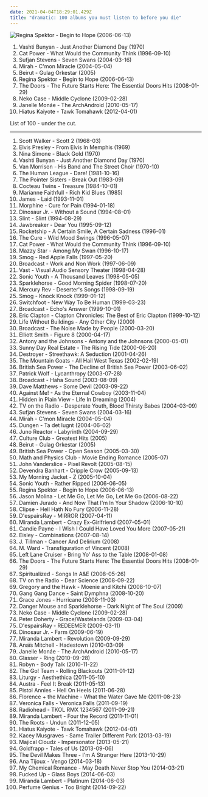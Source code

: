 ```yaml
---
date: 2021-04-04T18:29:01.429Z
title: "dramatic: 100 albums you must listen to before you die"
---
```

![Regina Spektor - Begin to Hope (2006-06-13)](http://coverartarchive.org/release/7c48653c-8e50-4f8b-91a4-25321c500fed/25262967822-500.jpg "Regina Spektor - Begin to Hope (2006-06-13)")
<ol class="albums">
<li data-cover="https://img.discogs.com/2x-W2u8k9mU9yX_EUoj7jyLfKac=/fit-in/600x600/filters:strip_icc():format(jpeg):mode_rgb():quality(90)/discogs-images/R-640394-1504973916-3642.jpeg.jpg" data-tags="folk, female vocalists, indie, alternative" role="button">Vashti Bunyan - Just Another Diamond Day (1970)</li>
<li data-cover="http://coverartarchive.org/release/cb552dc7-b0fe-4bcd-b864-1b3940baee8c/6010090362-500.jpg" data-tags="indie, female vocalists, female, alternative, indie rock, female singers, pop, rock, alternative rock, indie pop, female vocals, female vocalist, female voices, girls, indie-rock, female artists, female vocal, indie-pop, love song" role="button">Cat Power - What Would the Community Think (1996-09-10)</li>
<li data-cover="https://img.discogs.com/HXVEVRZBJYhE21IL01KdjDy_6hU=/fit-in/600x603/filters:strip_icc():format(jpeg):mode_rgb():quality(90)/discogs-images/R-4564691-1455027145-3960.jpeg.jpg" data-tags="indie, folk" role="button">Sufjan Stevens - Seven Swans (2004-03-16)</li>
<li data-cover="https://img.discogs.com/9iCqld8floRZO0PL89ZiE2_RBgw=/fit-in/319x283/filters:strip_icc():format(jpeg):mode_rgb():quality(90)/discogs-images/R-2645568-1406812746-9521.jpeg.jpg" data-tags="indie, female vocalists, female, indie pop, rock, indie rock, female vocalist, pop, alternative, alternative rock, girls, indie-rock, female vocals, female artists, female vocal, female voices, female singers, indie-pop, love song" role="button">Mirah - C'mon Miracle (2004-05-04)</li>
<li data-cover="https://img.discogs.com/5rfwQzSQz1olDnMk_Bd8qnDKWU0=/fit-in/600x600/filters:strip_icc():format(jpeg):mode_rgb():quality(90)/discogs-images/R-696056-1167340049.jpeg.jpg" data-tags="folk, indie" role="button">Beirut - Gulag Orkestar (2005)</li>
<li data-cover="http://coverartarchive.org/release/7c48653c-8e50-4f8b-91a4-25321c500fed/25262967822-500.jpg" data-tags="female vocalists, indie, singer-songwriter" role="button">Regina Spektor - Begin to Hope (2006-06-13)</li>
<li data-cover="http://coverartarchive.org/release/2d4a66b0-c436-4f44-b3d4-29e6e8db8d8c/14954913625-500.jpg" data-tags="rock, hard rock, usa, druggy, album rock, psychedelic, energetic, ominous, passionate, literate, confident, aggressive, menacing, freewheeling, provocative, dramatic, raucous, blues rock, trippy, compilation, 00s, proto-punk, sensual, summery, sexual, nocturnal, brooding, rebellious, the doors, cathartic, rowdy, theatrical, swaggering, angst-ridden, brash, hanging out, bravado, reckless, night driving, am pop, exfandessixties" role="button">The Doors - The Future Starts Here: The Essential Doors Hits (2008-01-29)</li>
<li data-cover="http://coverartarchive.org/release/05472483-8124-3552-93dd-b3c6d1e106fa/22402218939-500.jpg" data-tags="alt-country, indie rock" role="button">Neko Case - Middle Cyclone (2009-02-28)</li>
<li data-cover="http://coverartarchive.org/release/14ae1a9c-9e8e-3ae5-87f2-3bf68b9feefd/8899038012-500.jpg" data-tags="soul, funk" role="button">Janelle Monáe - The ArchAndroid (2010-05-17)</li>
<li data-cover="http://coverartarchive.org/release/09fade80-bd8a-4c08-9a00-cf1dcc7bc91c/9068009686-500.jpg" data-tags="dreamy, relaxed, reflective, whimsical, passionate, introspective, spiritual, intense, dramatic, reflection, hypnotic, intimate, uplifting, meditative, precious, cerebral, relaxation, lively, shimmering, knotty, daydreaming, sony music, flying buddha, livesoncoffee-getit" role="button">Hiatus Kaiyote - Tawk Tomahawk (2012-04-01)</li>
</ol>
List of 100 - under the cut.
<!-- more -->

_________________

<ol class="albums">
<li data-cover="http://coverartarchive.org/release/eef51645-7e49-40ce-8fb5-f30bfb2b3550/9351995905-500.jpg" data-tags="60s" role="button">
Scott Walker - Scott 2 (1968-03)
</li>
<li data-cover="http://coverartarchive.org/release/afb6a696-a531-4f8a-ac4f-10e976055308/9951938165-500.jpg" data-tags="rock, country, 60s, elvis presley" role="button">
Elvis Presley - From Elvis In Memphis (1969)
</li>
<li data-cover="http://coverartarchive.org/release/a3e5370f-28e0-488c-b5d1-6f5e2b73ceec/3683681968-500.jpg" data-tags="vocal, jazz, sad, torch songs, vocal jazz, blues, reflective, passionate, melancholy, organic, intense, confident, aggressive, fiery, freewheeling, provocative, uncompromising, dramatic, bittersweet, introspection, intimate, earthy, elegant, standards, yearning, sophisticated, poignant, autumnal, autumn, delicate, brooding, feeling blue, empowerment, gritty, volatile, refined, theatrical, difficult, plaintive, austere, ambitious, rca victor, simone, gammarec, dr nina simone, freepurp1e, modern jazz vocals" role="button">
Nina Simone - Black Gold (1970)
</li>
<li data-cover="https://img.discogs.com/2x-W2u8k9mU9yX_EUoj7jyLfKac=/fit-in/600x600/filters:strip_icc():format(jpeg):mode_rgb():quality(90)/discogs-images/R-640394-1504973916-3642.jpeg.jpg" data-tags="folk, female vocalists, indie, alternative" role="button">
Vashti Bunyan - Just Another Diamond Day (1970)
</li>
<li data-cover="https://img.discogs.com/lhDMFLm69AXY1uC7eHm5qn93pIM=/fit-in/600x523/filters:strip_icc():format(jpeg):mode_rgb():quality(90)/discogs-images/R-7667573-1446314734-5684.jpeg.jpg" data-tags="classic rock, 70s, singer-songwriter, woodstock sounds" role="button">
Van Morrison - His Band and The Street Choir (1970-10)
</li>
<li data-cover="http://coverartarchive.org/release/32dbc785-9a03-4603-9a77-930332a4334c/8018255801-500.jpg" data-tags="new wave, 80s" role="button">
The Human League - Dare! (1981-10-16)
</li>
<li data-cover="https://img.discogs.com/cfc9e7fd50d7c9c08931869b95f6849a01d0635d/images/spacer.gif" data-tags="80s, r&b, post-disco" role="button">
The Pointer Sisters - Break Out (1983-09)
</li>
<li data-cover="http://coverartarchive.org/release/bc6dee20-448c-387d-8eb4-a7cb737ae1b7/23441368012-500.jpg" data-tags="dream pop" role="button">
Cocteau Twins - Treasure (1984-10-01)
</li>
<li data-cover="http://coverartarchive.org/release/941d8ace-2faf-46de-a77b-dff1a063e2ce/28587380435-500.jpg" data-tags="rock, uk, country-rock, passionate, literate, melancholy, fierce, intense, confrontational, earnest, wry, dramatic, bittersweet, intimate, elegant, yearning, sophisticated, autumnal, sympathy68, emusic, nocturnal, brooding, sentimental, acerbic, weary, bleak, theatrical, ambitious, m faithfull, lauraann163" role="button">
Marianne Faithfull - Rich Kid Blues (1985)
</li>
<li data-cover="https://img.discogs.com/tZfcL2-KdFu2N0tTwz_0NL1DCjQ=/fit-in/600x417/filters:strip_icc():format(jpeg):mode_rgb():quality(90)/discogs-images/R-932272-1175062058.jpeg.jpg" data-tags="britpop" role="button">
James - Laid (1993-11-01)
</li>
<li data-cover="http://coverartarchive.org/release/1134c9a9-18eb-4930-933a-48bd0c1f0d57/22276388543-500.jpg" data-tags="jazz, 90s, low rock" role="button">
Morphine - Cure for Pain (1994-01-18)
</li>
<li data-cover="http://coverartarchive.org/release/caf4026c-e7f6-45cc-828b-cff6cb4fc495/15467462744-500.jpg" data-tags="grunge, indie, alternative, alternative rock, 90s" role="button">
Dinosaur Jr. - Without a Sound (1994-08-01)
</li>
<li data-cover="https://img.discogs.com/UmAW3Ky8RixkWUQ3TiMy4xN2x8I=/fit-in/300x300/filters:strip_icc():format(jpeg):mode_rgb():quality(90)/discogs-images/R-439361-1277068552.jpeg.jpg" data-tags="math rock, emo, indie rock, post-rock, experimental rock, instrumental rock, energetic, searching, passionate, intense, aggressive, fiery, uncompromising, dramatic, complex, american underground, manic, harsh, unsettling, volatile, theatrical, steve albini, visceral, difficult, urgent, austere, i need, brian paulson" role="button">
Slint - Slint (1994-08-29)
</li>
<li data-cover="http://coverartarchive.org/release/7086c733-4ced-4f36-b024-74404bb7ab80/3357063370-500.jpg" data-tags="punk" role="button">
Jawbreaker - Dear You (1995-09-12)
</li>
<li data-cover="https://img.discogs.com/WYe5wGgBvoepUH3f0LRqPr5h6hI=/fit-in/500x500/filters:strip_icc():format(jpeg):mode_rgb():quality(90)/discogs-images/R-492529-1149520573.jpeg.jpg" data-tags="indie, indie pop, twee pop, shoegaze, noise pop" role="button">
Rocketship - A Certain Smile, A Certain Sadness (1996-01)
</li>
<li data-cover="http://coverartarchive.org/release/15ddcc8d-968e-49a1-bd14-b05a718d2b24/3172527828-500.jpg" data-tags="rock, alternative, 90s, post-punk" role="button">
The Cure - Wild Mood Swings (1996-05-07)
</li>
<li data-cover="http://coverartarchive.org/release/cb552dc7-b0fe-4bcd-b864-1b3940baee8c/6010090362-500.jpg" data-tags="indie, female vocalists, female, alternative, indie rock, female singers, pop, rock, alternative rock, indie pop, female vocals, female vocalist, female voices, girls, indie-rock, female artists, female vocal, indie-pop, love song" role="button">
Cat Power - What Would the Community Think (1996-09-10)
</li>
<li data-cover="http://coverartarchive.org/release/3ee6bd30-4a23-40cb-9958-d0c321ccdff3/17361537089-500.jpg" data-tags="female vocalists, indie, alternative, alternative rock, indie rock, indie pop, female singers, female, pop, rock, girls, indie-rock, female vocals, female vocalist, female artists, female vocal, female voices, indie-pop" role="button">
Mazzy Star - Among My Swan (1996-10-17)
</li>
<li data-cover="http://coverartarchive.org/release/27d99673-cdc9-4172-bdf6-d3bd0620c0ee/15960021076-500.jpg" data-tags="singer-songwriter, 90s, indie, folk, lo-fi, mellow, slowcore" role="button">
Smog - Red Apple Falls (1997-05-20)
</li>
<li data-cover="http://coverartarchive.org/release/09d62aa5-a265-4cb2-b3e4-da80c0e60d9d/6009849109-500.jpg" data-tags="electronic, dream pop, indie, psychedelic, 90s" role="button">
Broadcast - Work and Non Work (1997-06-09)
</li>
<li data-cover="http://coverartarchive.org/release/5f067622-b426-4879-a9f0-8c1efb117f55/5813270799-500.jpg" data-tags="electronic, alternative, experimental" role="button">
Vast - Visual Audio Sensory Theater (1998-04-28)
</li>
<li data-cover="https://img.discogs.com/-qhPXScneDmlx52G7o0Sjw3QmLo=/fit-in/500x390/filters:strip_icc():format(jpeg):mode_rgb():quality(90)/discogs-images/R-1600434-1287847309.jpeg.jpg" data-tags="experimental, alternative" role="button">
Sonic Youth - A Thousand Leaves (1998-05-05)
</li>
<li data-cover="http://coverartarchive.org/release/21841c6d-80db-4005-a2e2-cfcf0dc6f237/21761342218-500.jpg" data-tags="indie rock" role="button">
Sparklehorse - Good Morning Spider (1998-07-20)
</li>
<li data-cover="https://img.discogs.com/L_oeUPSyTFszfqXlrFcAFZu1qlY=/fit-in/600x524/filters:strip_icc():format(jpeg):mode_rgb():quality(90)/discogs-images/R-443317-1358333173-1468.jpeg.jpg" data-tags="dream pop" role="button">
Mercury Rev - Deserter's Songs (1998-09-19)
</li>
<li data-cover="http://coverartarchive.org/release/6ede6b70-7a1a-3708-a2fa-c452461b190e/9376384670-500.jpg" data-tags="indie rock, 90s" role="button">
Smog - Knock Knock (1999-01-12)
</li>
<li data-cover="http://coverartarchive.org/release/1bba6681-d372-4957-96ac-81c1a2f6519c/17160038685-500.jpg" data-tags="alternative rock, christian rock" role="button">
Switchfoot - New Way To Be Human (1999-03-23)
</li>
<li data-cover="https://img.discogs.com/D2NdV8erfsfu9n6z_4MvJzdqrI4=/fit-in/600x600/filters:strip_icc():format(jpeg):mode_rgb():quality(90)/discogs-images/R-10882504-1505895149-5695.jpeg.jpg" data-tags="electronic, electronica, indie rock, indie electronic, post-rock, downtempo, druggy, ambient pop, psychedelic pop, dreamy, reflective, atmospheric, whimsical, late night, dream pop, clinical, literate, ethereal, fractured, wry, dramatic, introspection, reflection, eerie, hypnotic, spacey, psychedelic rock, trippy, sophisticated, poignant, detached, playful, sunday afternoon, sweet, solitude, delicate, light, background music, nocturnal, imagination, avant-pop, refined, stylish, wintry, hanging out, restrained, sparkling, circular, innocent, spiked-candy radio, space-age, retro-futuristic, julian house album art, ashich party" role="button">
Broadcast - Echo's Answer (1999-10-01)
</li>
<li data-cover="http://coverartarchive.org/release/d0e3d96a-c6c5-4c44-9b6a-c80216354328/5959517015-500.jpg" data-tags="blues rock" role="button">
Eric Clapton - Clapton Chronicles: The Best of Eric Clapton (1999-10-12)
</li>
<li data-cover="https://img.discogs.com/zprX2ElSH0a0hTREi68EcBSIa9w=/fit-in/500x493/filters:strip_icc():format(jpeg):mode_rgb():quality(90)/discogs-images/R-419922-1326763373.jpeg.jpg" data-tags="indie" role="button">
Life Without Buildings - Any Other City (2000)
</li>
<li data-cover="https://img.discogs.com/zqagmH4HGlzKNUhlQ73YjoFZX3A=/fit-in/600x600/filters:strip_icc():format(jpeg):mode_rgb():quality(90)/discogs-images/R-30900-1217701986.jpeg.jpg" data-tags="electronica, warp" role="button">
Broadcast - The Noise Made by People (2000-03-20)
</li>
<li data-cover="http://coverartarchive.org/release/8bc521b4-57af-4b4c-88a1-ad214c9c6516/9560550155-500.jpg" data-tags="singer-songwriter, indie" role="button">
Elliott Smith - Figure 8 (2000-04-17)
</li>
<li data-cover="https://via.placeholder.com/450" data-tags="chamber pop, piano" role="button">
Antony and the Johnsons - Antony and the Johnsons (2000-05-01)
</li>
<li data-cover="http://coverartarchive.org/release/662c6d90-7244-4cba-9841-f11704995e6b/2579434865-500.jpg" data-tags="emo" role="button">
Sunny Day Real Estate - The Rising Tide (2000-06-20)
</li>
<li data-cover="https://img.discogs.com/KUhhFJ6QRaMquXb4TG38FaAe9_g=/fit-in/300x300/filters:strip_icc():format(jpeg):mode_rgb():quality(90)/discogs-images/R-680208-1240508379.jpeg.jpg" data-tags="canadian, 00s" role="button">
Destroyer - Streethawk: A Seduction (2001-04-26)
</li>
<li data-cover="http://coverartarchive.org/release/c8595d76-b1f7-4dc1-badc-cf68720866be/7927192700-500.jpg" data-tags="indie, folk" role="button">
The Mountain Goats - All Hail West Texas (2002-02-19)
</li>
<li data-cover="https://img.discogs.com/mmRaVbai-ToDt76_6__TagAYm7I=/fit-in/600x528/filters:strip_icc():format(jpeg):mode_rgb():quality(90)/discogs-images/R-1305762-1224905953.jpeg.jpg" data-tags="indie rock" role="button">
British Sea Power - The Decline of British Sea Power (2003-06-02)
</li>
<li data-cover="https://img.discogs.com/bY10RFNvAACh8D1BqP5ApgOQiho=/fit-in/600x600/filters:strip_icc():format(jpeg):mode_rgb():quality(90)/discogs-images/R-2232010-1518455778-2565.jpeg.jpg" data-tags="electronic, indie" role="button">
Patrick Wolf - Lycanthropy (2003-07-28)
</li>
<li data-cover="http://coverartarchive.org/release/1216e686-0799-4615-9e41-82473842ce07/2626806537-500.jpg" data-tags="electronica, indie, experimental, dream pop" role="button">
Broadcast - Haha Sound (2003-08-09)
</li>
<li data-cover="https://img.discogs.com/F5rcyw3h2tBp5UcO18hh3z5fYYs=/fit-in/600x604/filters:strip_icc():format(jpeg):mode_rgb():quality(90)/discogs-images/R-8615478-1465192295-8925.jpeg.jpg" data-tags="rock" role="button">
Dave Matthews - Some Devil (2003-09-22)
</li>
<li data-cover="http://coverartarchive.org/release/a216cc04-6983-4962-9e5b-c1c1674895f7/12671876579-500.jpg" data-tags="punk" role="button">
Against Me! - As the Eternal Cowboy (2003-11-04)
</li>
<li data-cover="http://coverartarchive.org/release/ee76a845-926d-4120-b83e-a2d543918428/25969450171-500.jpg" data-tags="emo, post-hardcore" role="button">
Hidden in Plain View - Life In Dreaming (2004)
</li>
<li data-cover="http://coverartarchive.org/release/f9cafd68-0169-4480-8d12-8583375bc173/13899396319-500.jpg" data-tags="indie rock" role="button">
TV on the Radio - Desperate Youth, Blood Thirsty Babes (2004-03-09)
</li>
<li data-cover="https://img.discogs.com/HXVEVRZBJYhE21IL01KdjDy_6hU=/fit-in/600x603/filters:strip_icc():format(jpeg):mode_rgb():quality(90)/discogs-images/R-4564691-1455027145-3960.jpeg.jpg" data-tags="indie, folk" role="button">
Sufjan Stevens - Seven Swans (2004-03-16)
</li>
<li data-cover="https://img.discogs.com/9iCqld8floRZO0PL89ZiE2_RBgw=/fit-in/319x283/filters:strip_icc():format(jpeg):mode_rgb():quality(90)/discogs-images/R-2645568-1406812746-9521.jpeg.jpg" data-tags="indie, female vocalists, female, indie pop, rock, indie rock, female vocalist, pop, alternative, alternative rock, girls, indie-rock, female vocals, female artists, female vocal, female voices, female singers, indie-pop, love song" role="button">
Mirah - C'mon Miracle (2004-05-04)
</li>
<li data-cover="https://img.discogs.com/IUnlfISlMxPX-VUpEFYyOit9Ous=/fit-in/600x603/filters:strip_icc():format(jpeg):mode_rgb():quality(90)/discogs-images/R-626319-1495180521-5734.mpo.jpg" data-tags="psychedelic rock" role="button">
Dungen - Ta det lugnt (2004-06-02)
</li>
<li data-cover="http://coverartarchive.org/release/8f46f90f-b5e5-443d-bb0f-40151764a950/4043627444-500.jpg" data-tags="trance, electronic, goa, psytrance" role="button">
Juno Reactor - Labyrinth (2004-09-29)
</li>
<li data-cover="http://coverartarchive.org/release/7cc98f14-12d5-46af-a21a-f14f8704ea70/22919680315-500.jpg" data-tags="soul, happy, blue-eyed soul, new wave, romantic, energetic, reflective, whimsical, club, cheerful, gentle, dramatic, bittersweet, fun, sophisticated, warm, playful, relaxation, partying, comfort, happiness, joy, wistful, joyous, campy, bright, good times, refined, stylish, theatrical, plaintive, girls night out, tgif, brash, at the office, do you really want to hurt me" role="button">
Culture Club - Greatest Hits (2005)
</li>
<li data-cover="https://img.discogs.com/5rfwQzSQz1olDnMk_Bd8qnDKWU0=/fit-in/600x600/filters:strip_icc():format(jpeg):mode_rgb():quality(90)/discogs-images/R-696056-1167340049.jpeg.jpg" data-tags="folk, indie" role="button">
Beirut - Gulag Orkestar (2005)
</li>
<li data-cover="https://img.discogs.com/N4mvgD15YeHivGbIYMtVpCzxz08=/fit-in/292x294/filters:strip_icc():format(jpeg):mode_rgb():quality(90)/discogs-images/R-2243440-1285590526.jpeg.jpg" data-tags="indie rock, indie" role="button">
British Sea Power - Open Season (2005-03-30)
</li>
<li data-cover="https://img.discogs.com/-3ll23Lussh5OYmUmUx-aQj_tUg=/fit-in/500x500/filters:strip_icc():format(jpeg):mode_rgb():quality(90)/discogs-images/R-708932-1150370529.jpeg.jpg" data-tags="rock, alternative, seattle, twee, dramatic, northwest, dry, heartfelt, huggable, catpop, great ep, hey album youre so fucking cute, mss new albums" role="button">
Math and Physics Club - Movie Ending Romance (2005-07)
</li>
<li data-cover="https://img.discogs.com/63_F7EW19GYUj130dTT_4h1HPYo=/fit-in/455x455/filters:strip_icc():format(jpeg):mode_rgb():quality(90)/discogs-images/R-677963-1146663712.jpeg.jpg" data-tags="indie, indie pop, singer-songwriter, dreamy, searching, reflective, literate, earnest, dramatic, bittersweet, reflection, intimate, cerebral, detached, 2000s, gin, stylish, plaintive, the creative side, austere, radio 2005, refined - mannered, vinyl collection, good album, dans ma discotheque, should buy, recent favorite albums, girlygil altrock, second-favorite album, albums acquired in 2011" role="button">
John Vanderslice - Pixel Revolt (2005-08-15)
</li>
<li data-cover="https://img.discogs.com/v3gzd1XCBN75_Kk5Y5CMp_7byl8=/fit-in/500x500/filters:strip_icc():format(jpeg):mode_rgb():quality(90)/discogs-images/R-522416-1127219602.jpeg.jpg" data-tags="folk" role="button">
Devendra Banhart - Cripple Crow (2005-09-13)
</li>
<li data-cover="https://img.discogs.com/BLDys9EW5ZBJTLCPLsVhqGWNTWA=/fit-in/500x500/filters:strip_icc():format(jpeg):mode_rgb():quality(90)/discogs-images/R-1823932-1245786549.jpeg.jpg" data-tags="indie, indie rock" role="button">
My Morning Jacket - Z (2005-10-04)
</li>
<li data-cover="https://img.discogs.com/w7C3d8OHmFjsMS3t3Tvx8WQSFRo=/fit-in/400x391/filters:strip_icc():format(jpeg):mode_rgb():quality(90)/discogs-images/R-5119480-1385028132-2136.jpeg.jpg" data-tags="alternative rock" role="button">
Sonic Youth - Rather Ripped (2006-06-05)
</li>
<li data-cover="http://coverartarchive.org/release/7c48653c-8e50-4f8b-91a4-25321c500fed/25262967822-500.jpg" data-tags="female vocalists, indie, singer-songwriter" role="button">
Regina Spektor - Begin to Hope (2006-06-13)
</li>
<li data-cover="http://coverartarchive.org/release/a3be0b9b-874e-44ff-8054-d4dc6ec189d0/10720411555-500.jpg" data-tags="singer-songwriter, indie, country, alternative, folk, indie pop, indie rock, sad, slow, calm, acoustic, lo-fi, americana, blues, moody, songwriter, winter, mellow, alt-country, melancholy, sleep, folk noir, freak folk, soft, folk rock, emotional, slowcore, quiet, indie folk, alt country, singer songwriter, alternative folk, singer-songwriters, short song, alt rock, hippie, indie-folk, independent, lyrics, lo fi, slow-coustic, post folk, chamber folk, neofreak-folk, euphoric misery, concentration, folk me, quiet voices, singersongwriters, quiet  music" role="button">
Jason Molina - Let Me Go, Let Me Go, Let Me Go (2006-08-22)
</li>
<li data-cover="http://coverartarchive.org/release/6477df3d-e390-4bec-849c-1a45cd73039b/25010408029-500.jpg" data-tags="alternative, folk, indie, country, indie pop, indie rock, sad, singer-songwriter, slow, calm, acoustic, lo-fi, americana, blues, moody, songwriter, winter, mellow, alt-country, melancholy, sleep, folk noir, freak folk, soft, folk rock, emotional, slowcore, quiet, indie folk, alt country, singer songwriter, alternative folk, singer-songwriters, short song, alt rock, hippie, indie-folk, independent, lyrics, lo fi, slow-coustic, post folk, chamber folk, neofreak-folk, euphoric misery, concentration, folk me, quiet voices, singersongwriters, quiet  music" role="button">
Damien Jurado - And Now That I'm In Your Shadow (2006-10-10)
</li>
<li data-cover="https://img.discogs.com/UjouSGXxKlP4g4Hum9jK-pooyXw=/fit-in/600x600/filters:strip_icc():format(jpeg):mode_rgb():quality(90)/discogs-images/R-1596006-1297856519.jpeg.jpg" data-tags="hip-hop, neptunes, rap" role="button">
Clipse - Hell Hath No Fury (2006-11-28)
</li>
<li data-cover="https://img.discogs.com/ivlCXvUaRvIfAJN6yQz9l1idr5Q=/fit-in/475x462/filters:strip_icc():format(jpeg):mode_rgb():quality(90)/discogs-images/R-1488527-1230477522.jpeg.jpg" data-tags="visual kei" role="button">
D'espairsRay - MIRROR (2007-04-11)
</li>
<li data-cover="http://coverartarchive.org/release/69f898f9-3fe4-4111-ad11-81fccf55df8e/5791775997-500.jpg" data-tags="country" role="button">
Miranda Lambert - Crazy Ex-Girlfriend (2007-05-01)
</li>
<li data-cover="https://img.discogs.com/fszlzqwRTVdoVhdF_tVxB8H4xH0=/fit-in/600x591/filters:strip_icc():format(jpeg):mode_rgb():quality(90)/discogs-images/R-993001-1593539257-4700.jpeg.jpg" data-tags="indie, soul, british, indie rock, romantic, quirky, afternoon, late night, sunday, literate, melancholy, rainy day, wry, dramatic, bittersweet, introspection, reflection, sophisticated, playful, heartache, solitude, breakup, autumn, brooding, liverpool, debut album, feeling blue, witty, enigmatic, theatrical, long walk, in love, the creative side, stay in bed, romantic evening, reminiscing, alternative pop/ rock, loss/grief, candie payne, no56 uk" role="button">
Candie Payne - I Wish I Could Have Loved You More (2007-05-21)
</li>
<li data-cover="https://img.discogs.com/QMupNKCRuTDehPuY3w_KUTgQF5A=/fit-in/437x443/filters:strip_icc():format(jpeg):mode_rgb():quality(90)/discogs-images/R-1518761-1305094303.jpeg.jpg" data-tags="indie pop, indie" role="button">
Eisley - Combinations (2007-08-14)
</li>
<li data-cover="http://coverartarchive.org/release/4b16363d-02fe-498e-8c0b-98b7509a87be/16717106099-500.jpg" data-tags="folk, acoustic, slow-coustic, indie, alternative, singer-songwriter, lo-fi, alt-country, folk rock, indie folk, alternative folk, country, indie pop, indie rock, sad, slow, calm, americana, blues, moody, songwriter, winter, mellow, melancholy, sleep, folk noir, freak folk, soft, emotional, slowcore, quiet, alt country, singer songwriter, singer-songwriters, short song, alt rock, hippie, indie-folk, independent, lyrics, lo fi, post folk, chamber folk, neofreak-folk, euphoric misery, concentration, folk me, quiet voices, singersongwriters, quiet  music" role="button">
J. Tillman - Cancer And Delirium (2008)
</li>
<li data-cover="https://img.discogs.com/vxJaH8x8RTd8dOVYRkA24V2jWaM=/fit-in/590x598/filters:strip_icc():format(jpeg):mode_rgb():quality(90)/discogs-images/R-671642-1260644338.jpeg.jpg" data-tags="folk, singer-songwriter" role="button">
M. Ward - Transfiguration of Vincent (2008)
</li>
<li data-cover="http://coverartarchive.org/release/430447b5-e207-4637-90c4-d7c8cccdb3f9/7965367982-500.jpg" data-tags="blues, energetic, crunchy, intense, aggressive, fiery, confrontational, dramatic, raucous, drinking, punk blues, road trip, rebellious, rollicking, gritty, rowdy, volatile, gutsy, lively, visceral, ramshackle, messy, boisterous, brash, guys night out, street-smart, hanging out, rambunctious, reckless, soundweave, dirtiest wall of surround sound ever" role="button">
Left Lane Cruiser - Bring Yo' Ass to the Table (2008-01-08)
</li>
<li data-cover="http://coverartarchive.org/release/2d4a66b0-c436-4f44-b3d4-29e6e8db8d8c/14954913625-500.jpg" data-tags="rock, hard rock, usa, druggy, album rock, psychedelic, energetic, ominous, passionate, literate, confident, aggressive, menacing, freewheeling, provocative, dramatic, raucous, blues rock, trippy, compilation, 00s, proto-punk, sensual, summery, sexual, nocturnal, brooding, rebellious, the doors, cathartic, rowdy, theatrical, swaggering, angst-ridden, brash, hanging out, bravado, reckless, night driving, am pop, exfandessixties" role="button">
The Doors - The Future Starts Here: The Essential Doors Hits (2008-01-29)
</li>
<li data-cover="http://coverartarchive.org/release/bb3ba958-719d-4ec0-942b-8a4d6c18f373/12135240940-500.jpg" data-tags="british, sad, dreamy, atmospheric, melancholy, 00s" role="button">
Spiritualized - Songs In A&E (2008-05-26)
</li>
<li data-cover="http://coverartarchive.org/release/746067ad-88f0-4426-b5a5-7313b186488c/22393792907-500.jpg" data-tags="indie, indie rock, alternative, experimental" role="button">
TV on the Radio - Dear Science (2008-09-22)
</li>
<li data-cover="https://img.discogs.com/l3Al6RIdg26l2hV2FEujftK1ttE=/fit-in/350x350/filters:strip_icc():format(jpeg):mode_rgb():quality(90)/discogs-images/R-1470791-1222156904.jpeg.jpg" data-tags="indie, folk" role="button">
Gregory and the Hawk - Moenie and Kitchi (2008-10-07)
</li>
<li data-cover="http://coverartarchive.org/release/14fd17cd-9483-442a-bc76-a0315c8ddf1e/7202308649-500.jpg" data-tags="electronic, experimental" role="button">
Gang Gang Dance - Saint Dymphna (2008-10-20)
</li>
<li data-cover="http://coverartarchive.org/release/cd6d719b-10ca-4092-bde1-0ba2b3428b45/23912438078-500.jpg" data-tags="electronic, soul, alternative, new wave, 00s" role="button">
Grace Jones - Hurricane (2008-11-03)
</li>
<li data-cover="https://via.placeholder.com/450" data-tags="alternative" role="button">
Danger Mouse and Sparklehorse - Dark Night of The Soul (2009)
</li>
<li data-cover="http://coverartarchive.org/release/05472483-8124-3552-93dd-b3c6d1e106fa/22402218939-500.jpg" data-tags="alt-country, indie rock" role="button">
Neko Case - Middle Cyclone (2009-02-28)
</li>
<li data-cover="https://img.discogs.com/hPBi_tvsKOpa0IUmtVzQtKYmGgY=/fit-in/600x589/filters:strip_icc():format(jpeg):mode_rgb():quality(90)/discogs-images/R-13487694-1555161652-4877.jpeg.jpg" data-tags="rock, british, indie rock, 00s" role="button">
Peter Doherty - Grace/Wastelands (2009-03-04)
</li>
<li data-cover="https://img.discogs.com/sFo4vk_MoEKeOQm7jpS0yXduJkQ=/fit-in/600x600/filters:strip_icc():format(jpeg):mode_rgb():quality(90)/discogs-images/R-2559659-1290440714.jpeg.jpg" data-tags="j-metal" role="button">
D'espairsRay - REDEEMER (2009-03-11)
</li>
<li data-cover="http://coverartarchive.org/release/59ff8aaf-2ad1-4b1d-9e2a-771f1d154a33/21498444470-500.jpg" data-tags="alternative, indie, alternative rock" role="button">
Dinosaur Jr. - Farm (2009-06-19)
</li>
<li data-cover="http://coverartarchive.org/release/875fafae-b1db-47c2-97e5-74d3783a02a6/8022941540-500.jpg" data-tags="country" role="button">
Miranda Lambert - Revolution (2009-09-29)
</li>
<li data-cover="http://coverartarchive.org/release/58145268-9ecd-42f5-9f1c-4e7968c7d285/4828304228-500.jpg" data-tags="folk, epic, contemporary folk, romantic, melodic, quirky, soundtracks, energetic, narrative, passionate, literate, musical, irreverent, organic, rainy day, confident, earnest, provocative, uncompromising, dramatic, bittersweet, eerie, intimate, earthy, elegant, alternative folk, yearning, warm, lyrical, flowing, poignant, detached, playful, sensual, delicate, lush, wistful, witty, enigmatic, tender, philosophical, unsettling, desperate, graceful, elaborate, gutsy, lively, 2010 releases, desert island albums, flawless albums, ambitious, elegiac, serious, kinetic, desert island discs, cosmopolitan, folk opera, physical cds i actually own, the perfect record" role="button">
Anaïs Mitchell - Hadestown (2010-03-09)
</li>
<li data-cover="http://coverartarchive.org/release/14ae1a9c-9e8e-3ae5-87f2-3bf68b9feefd/8899038012-500.jpg" data-tags="soul, funk" role="button">
Janelle Monáe - The ArchAndroid (2010-05-17)
</li>
<li data-cover="http://coverartarchive.org/release/cf117937-2317-43b8-8b20-ba9a045e3a12/15963313413-500.jpg" data-tags="experimental, psychedelic" role="button">
Glasser - Ring (2010-09-28)
</li>
<li data-cover="https://img.discogs.com/cMSILn-O_QjEyYQ4HoieDtBeU3U=/fit-in/600x600/filters:strip_icc():format(jpeg):mode_rgb():quality(90)/discogs-images/R-2566810-1415847143-3769.jpeg.jpg" data-tags="electronic, pop, electropop, dance-pop" role="button">
Robyn - Body Talk (2010-11-22)
</li>
<li data-cover="https://img.discogs.com/lnbpDTN0xZ_UFcLRkuJzqvdVGN8=/fit-in/270x432/filters:strip_icc():format(jpeg):mode_rgb():quality(90)/discogs-images/R-2067295-1262075607.png.jpg" data-tags="my gang 11" role="button">
The Go! Team - Rolling Blackouts (2011-01-12)
</li>
<li data-cover="http://coverartarchive.org/release/216dc68b-c7db-4c5f-b054-753d6d3fd1d1/12911239802-500.jpg" data-tags="black metal, metal" role="button">
Liturgy - Aesthethica (2011-05-10)
</li>
<li data-cover="http://coverartarchive.org/release/5e8aec59-129c-4cb4-b894-5e59edb5c4ca/4261741516-500.jpg" data-tags="indie electronic, new wave, alternative, synthpop" role="button">
Austra - Feel It Break (2011-05-13)
</li>
<li data-cover="https://img.discogs.com/3I59Z86o81mIRB7n8i02pWtpY24=/fit-in/600x600/filters:strip_icc():format(jpeg):mode_rgb():quality(90)/discogs-images/R-3541257-1465358987-5424.jpeg.jpg" data-tags="country, hell on heels" role="button">
Pistol Annies - Hell On Heels (2011-06-28)
</li>
<li data-cover="http://coverartarchive.org/release/94e4aff7-f1cf-48ce-a1aa-7df074c5ebd8/1940757230-500.jpg" data-tags="female vocalists, indie" role="button">
Florence + the Machine - What the Water Gave Me (2011-08-23)
</li>
<li data-cover="https://img.discogs.com/5-wKfZ6guUrTF_re2XftBVpdZAg=/fit-in/600x600/filters:strip_icc():format(jpeg):mode_rgb():quality(90)/discogs-images/R-3068322-1314210373.jpeg.jpg" data-tags="indie pop" role="button">
Veronica Falls - Veronica Falls (2011-09-19)
</li>
<li data-cover="http://coverartarchive.org/release/a1f9ca0a-c300-45b5-b62c-ae24c53da1bc/1329874155-500.jpg" data-tags="electronic, remix" role="button">
Radiohead - TKOL RMX 1234567 (2011-09-21)
</li>
<li data-cover="http://coverartarchive.org/release/a23b683f-5d70-4250-94e3-5b8de2281283/6656877434-500.jpg" data-tags="country, 2010s" role="button">
Miranda Lambert - Four the Record (2011-11-01)
</li>
<li data-cover="http://coverartarchive.org/release/17105002-a6fd-4f92-9589-aa7f98073638/4785732549-500.jpg" data-tags="hip hop" role="button">
The Roots - Undun (2011-12-05)
</li>
<li data-cover="http://coverartarchive.org/release/09fade80-bd8a-4c08-9a00-cf1dcc7bc91c/9068009686-500.jpg" data-tags="dreamy, relaxed, reflective, whimsical, passionate, introspective, spiritual, intense, dramatic, reflection, hypnotic, intimate, uplifting, meditative, precious, cerebral, relaxation, lively, shimmering, knotty, daydreaming, sony music, flying buddha, livesoncoffee-getit" role="button">
Hiatus Kaiyote - Tawk Tomahawk (2012-04-01)
</li>
<li data-cover="http://coverartarchive.org/release/024abf44-0f50-4369-bcd6-ea7017d40474/14533802813-500.jpg" data-tags="country" role="button">
Kacey Musgraves - Same Trailer Different Park (2013-03-19)
</li>
<li data-cover="http://coverartarchive.org/release/0cdaedb7-00d5-4c7b-9d15-556a6fdc98e4/6003309054-500.jpg" data-tags="matador records" role="button">
Majical Cloudz - Impersonator (2013-05-21)
</li>
<li data-cover="http://coverartarchive.org/release/6b18b30a-e578-41eb-8d3d-1ff4a6a22d9d/12859926570-500.jpg" data-tags="trip-hop, electronic, chamber pop, art pop" role="button">
Goldfrapp - Tales of Us (2013-09-06)
</li>
<li data-cover="http://coverartarchive.org/release/c5b12d94-ad04-4e99-bb6b-9104a7ecb0ee/5693013576-500.jpg" data-tags="country, folk, literate, alt-country, rainy day, confident, earnest, wry, dramatic, uplifting, country-folk, playful, autumn, 2010s, imagination, witty, exuberant, carefree, lively, neo-traditional folk, maverick, brash, street-smart, hanging out, rambunctious, mischief, 2013 albums" role="button">
The Devil Makes Three - I'm A Stranger Here (2013-10-29)
</li>
<li data-cover="http://coverartarchive.org/release/e38c3df9-44e7-43a4-84c9-8f90cf0c6f7c/6788652498-500.jpg" data-tags="revolution, rap, latin, energetic, searching, literate, fierce, intense, confident, aggressive, fiery, confrontational, earnest, provocative, uncompromising, dramatic, earthy, uplifting, strong, chile, latin pop, latin rap, lyrical, flowing, poignant, powerful, south american, triumphant, imagination, celebratory, positive, enigmatic, defiant, empowerment, philosophical, joyous, gritty, gutsy, swaggering, lively, visceral, maverick, boisterous, street-smart, ambitious, affirmation, animated, kinetic, chileno, hungry, alternative latin, south and central america, from: chile, declamatory, south-american, from chile, south american music, made in chile, modern chile, musica de chile" role="button">
Ana Tijoux - Vengo (2014-03-18)
</li>
<li data-cover="http://coverartarchive.org/release/f68f2ab8-0b11-48d2-9de0-04b22ddf8036/6789254424-500.jpg" data-tags="alternative rock, emo" role="button">
My Chemical Romance - May Death Never Stop You (2014-03-21)
</li>
<li data-cover="http://coverartarchive.org/release/64d09ddc-daf5-4ed3-9ecf-d949f951fada/7514082952-500.jpg" data-tags="revolution, indie rock, post-rock, reflective, literate, aggressive, fiery, provocative, uncompromising, dramatic, raucous, post-hardcore, cerebral, rebellious, matador records, eccentric, volatile, gutsy, visceral, ramshackle, maverick, brash, rambunctious, outrageous, reckless, nihilistic" role="button">
Fucked Up - Glass Boys (2014-06-03)
</li>
<li data-cover="http://coverartarchive.org/release/46cfef07-0d8a-4b3f-8c48-0b5a6e933872/7420741416-500.jpg" data-tags="country" role="button">
Miranda Lambert - Platinum (2014-06-03)
</li>
<li data-cover="http://coverartarchive.org/release/b152df81-9311-4f9e-9eb6-659ade6a8c06/8512126596-500.jpg" data-tags="ambient, experimental, chamber pop, art pop" role="button">
Perfume Genius - Too Bright (2014-09-22)
</li>
</ol>